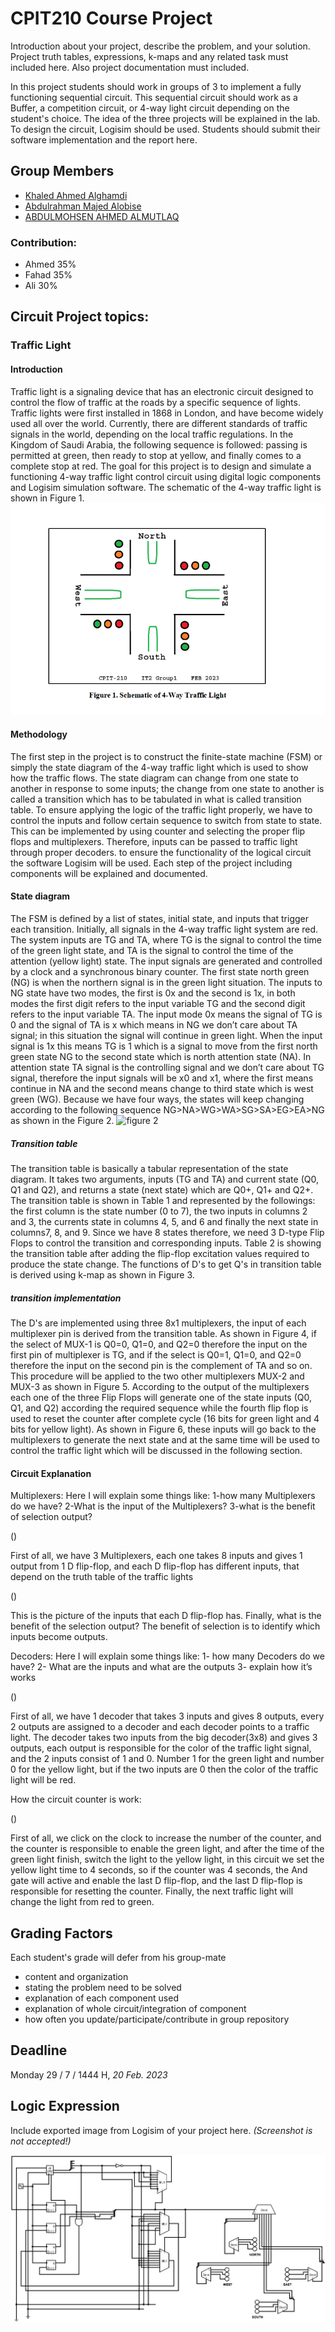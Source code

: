 # CPIT210 Course Project
Introduction about your project, describe the problem, and your solution. Project truth tables, expressions, k-maps and any related task must included here. Also project documentation must included.

In this project students should work in groups of 3 to implement a fully functioning sequential circuit. This sequential circuit should work as a Buffer, a competition circuit, or 4-way light circuit depending on the student's choice. The idea of the three projects will be explained in the lab. To design the circuit, Logisim should be used. Students should submit their software implementation and the report here. 

## Group Members
[comment]: <> (each group memeber should write his first, middle and last name with link to his GitHub account)
- [Khaled Ahmed Alghamdi](https://github.com/KhaledAhmedALghamdi)
- [Abdulrahman Majed Alobise](https://github.com/dahmoni1211)
- [ABDULMOHSEN AHMED ALMUTLAQ](https://github.com/Abdulmohsen-almutlaq)

[comment]: <> (Students should include the contribution percentage of each group member.)
[comment]: <> (Example:)
### Contribution:
- Ahmed 35%
- Fahad 35%
- Ali 30%

## Circuit Project topics:

[comment]: <> (Traffic Light)


### Traffic Light
#### Introduction
Traffic light is a signaling device that has an electronic circuit designed to control the flow of traffic at the roads by a specific sequence of lights. Traffic lights were first installed in 1868 in London, and have become widely used all over the world. Currently, there are different standards of traffic signals in the world, depending on the local traffic regulations. In the Kingdom of Saudi Arabia, the following sequence is followed: passing is permitted at green, then ready to stop at yellow, and finally comes to a complete stop at red. The goal for this project is to design and simulate a functioning 4-way traffic light control circuit using digital logic components and Logisim simulation software. The schematic of the 4-way traffic light is shown in Figure 1.
![figure 1](figure1.png)

#### Methodology
The first step in the project is to construct the finite-state machine (FSM) or simply the state diagram of the 4-way traffic light which is used to show how the traffic flows. The state diagram can change from one state to another in response to some inputs; the change from one state to another is called a transition which has to be tabulated in what is called transition table. To ensure applying the logic of the traffic light properly, we have to control the inputs and follow certain sequence to switch from state to state. This can be implemented by using counter and selecting the proper flip flops and multiplexers. Therefore, inputs can be passed to traffic light through proper decoders. to ensure the functionality of the logical circuit the software Logisim will be used. Each step of the project including components will be explained and documented.

#### State diagram
The FSM is defined by a list of states, initial state, and inputs that trigger each transition. Initially, all signals in the 4-way traffic light system are red. The system inputs are TG and TA, where TG is the signal to control the time of the green light state, and TA is the signal to control the time of the attention (yellow light) state. The input signals are generated and controlled by a clock and a synchronous binary counter. The first state north green (NG) is when the northern signal is in the green light situation. The inputs to NG state have two modes, the first is 0x and the second is 1x, in both modes the first digit refers to the input variable TG and the second digit refers to the input variable TA. The input mode 0x means the signal of TG is 0 and the signal of TA is x which means in NG we don’t care about TA signal; in this situation the signal will continue in green light. When the input signal is 1x this means TG is 1 which is a signal to move from the first north green state NG to the second state which is north attention state (NA). In attention state TA signal is the controlling signal and we don’t care about TG signal, therefore the input signals will be x0 and x1, where the first means continue in NA and the second means change to third state which is west green (WG). Because we have four ways, the states will keep changing according to the following sequence NG>NA>WG>WA>SG>SA>EG>EA>NG as shown in the Figure 2.
![figure 2](figure2.png)

##### Transition table
The transition table is basically a tabular representation of the state diagram. It takes two arguments, inputs (TG and TA) and current state (Q0, Q1 and Q2), and returns a state (next state) which are Q0+, Q1+ and Q2+. The transition table is shown in Table 1 and represented by the followings: the first column is the state number (0 to 7), the two inputs in columns 2 and 3, the currents state in columns 4, 5, and 6 and finally the next state in columns7, 8, and 9.  Since we have 8 states therefore, we need 3 D-type Flip Flops to control the transition and corresponding inputs. Table 2 is showing the transition table after adding the flip-flop excitation values required to produce the state change. The functions of D's to get Q's in transition table is derived using k-map as shown in Figure 3.

##### transition implementation
The D's are implemented using three 8x1 multiplexers, the input of each multiplexer pin is derived from the transition table. As shown in Figure 4, if the select of MUX-1 is Q0=0, Q1=0, and Q2=0 therefore the input on the first pin of multiplexer is TG, and if the select is Q0=1, Q1=0, and Q2=0 therefore the input on the second pin is the complement of TA and so on. This procedure will be applied to the two other multiplexers MUX-2 and MUX-3 as shown in Figure 5. According to the output of the multiplexers each one of the three Flip Flops will generate one of the state inputs (Q0, Q1, and Q2) according the required sequence while the fourth flip flop is used to reset the counter after complete cycle (16 bits for green light and 4 bits for yellow light). As shown in Figure 6,  these inputs will go back to the multiplexers to generate the next state and at the same time will be used to control the traffic light which will be discussed in the following section.


#### Circuit Explanation

Multiplexers:
Here I will explain some things like:
1-how many Multiplexers do we have?
2-What is the input of the Multiplexers?
3-what is the benefit of selection output?

()

First of all, we have 3 Multiplexers, each one takes 8 inputs and gives 1 output from 1 D flip-flop, and each D flip-flop has different inputs, that depend on the truth table of the traffic lights

()

This is the picture of the inputs that each D flip-flop has. Finally, what is the benefit of the selection output? The benefit of selection is to identify which inputs become outputs.

Decoders:
Here I will explain some things like:
1-	how many Decoders do we have?
2-	What are the inputs and what are the outputs
3-	explain how it’s works

()

First of all, we have 1 decoder that takes 3 inputs and gives 8 outputs, every 2 outputs are assigned to a decoder and each decoder points to a traffic light. The decoder takes two inputs from the big decoder(3x8) and gives 3 outputs, each output is responsible for the color of the traffic light signal, and the 2 inputs consist of 1 and 0. Number 1 for the green light and number 0 for the yellow light, but if the two inputs are  0  then the color of the traffic light will be red.

How the circuit counter is work:

()

First of all, we click on the clock to increase the number of the counter, and the counter is responsible to enable the green light, and after the time of the green light finish, switch the light to the yellow light, in this circuit we set the yellow light time to 4 seconds, so if the counter was 4 seconds, the And gate will active and enable the last D flip-flop, and the last D flip-flop is responsible for resetting the counter. Finally, the next traffic light will change the light from red to green.

## Grading Factors
Each student's grade will defer from his group-mate 
- content and organization
- stating the problem need to be solved
- explanation of each component used
- explanation of whole circuit/integration of component
- how often you update/participate/contribute in group repository

## Deadline
Monday 29 / 7 / 1444 H, *20 Feb. 2023*

## Logic Expression
Include exported image from Logisim of your project here. *(Screenshot is not accepted!)*

![Our Awsome Project logic expression](Logic_Expression.png)


